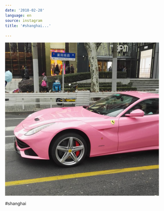 ```yaml
---
date: '2018-02-28'
language: en
source: instagram
title: '#shanghai...'

---
```


![](/uploads/instagram/201802/3edcf66ef9700b02b74e74ad829a9268.jpg)

#shanghai
            